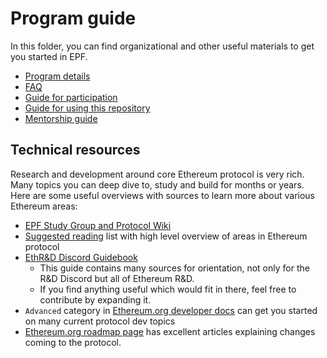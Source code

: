 # Program guide

In this folder, you can find organizational and other useful materials to get you started in EPF. 

- [Program details](/program-guide/program-details.md)
- [FAQ](/program-guide/faq.md)
- [Guide for participation](/program-guide/participation-guide.md)
- [Guide for using this repository](/program-guide/repo-guide.md)
- [Mentorship guide](/program-guide/mentors.md)

## Technical resources

Research and development around core Ethereum protocol is very rich. Many topics you can deep dive to, study and build for months or years. Here are some useful overviews with sources to learn more about various Ethereum areas: 

- [EPF Study Group and Protocol Wiki](https://epf.wiki)
- [Suggested reading](./reading.md) list with high level overview of areas in Ethereum protocol
- [EthR&D Discord Guidebook](https://github.com/tvanepps/EthereumDiscordGuidebook) 
   - This guide contains many sources for orientation, not only for the R&D Discord but all of Ethereum R&D.
   - If you find anything useful which would fit in there, feel free to contribute by expanding it.
- `Advanced` category in [Ethereum.org developer docs](https://ethereum.org/en/developers/docs/standards/) can get you started on many current protocol dev topics
- [Ethereum.org roadmap page](https://ethereum.org/en/roadmap/#looking-for-specific-technical-upgrades) has excellent articles explaining changes coming to the protocol.
